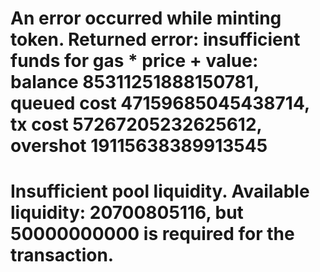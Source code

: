# An error occurred while minting token. Returned error: insufficient funds for gas * price + value: balance 85311251888150781, queued cost 47159685045438714, tx cost 57267205232625612, overshot 19115638389913545

# Insufficient pool liquidity. Available liquidity: 20700805116, but 50000000000 is required for the transaction.
